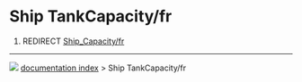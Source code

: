 # Ship TankCapacity/fr
1.  REDIRECT [Ship_Capacity/fr](Ship_Capacity/fr.md)



---
![](images/Right_arrow.png) [documentation index](../README.md) > Ship TankCapacity/fr
